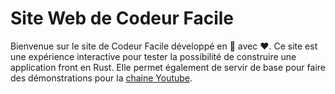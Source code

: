 # Site Web de Codeur Facile

Bienvenue sur le site de Codeur Facile développé en 🦀 avec ❤️. Ce site est une expérience interactive pour tester la possibilité de construire une application front en Rust. Elle permet également de servir de base pour faire des démonstrations pour la [chaine Youtube](https://www.youtube.com/@codeurfacile).